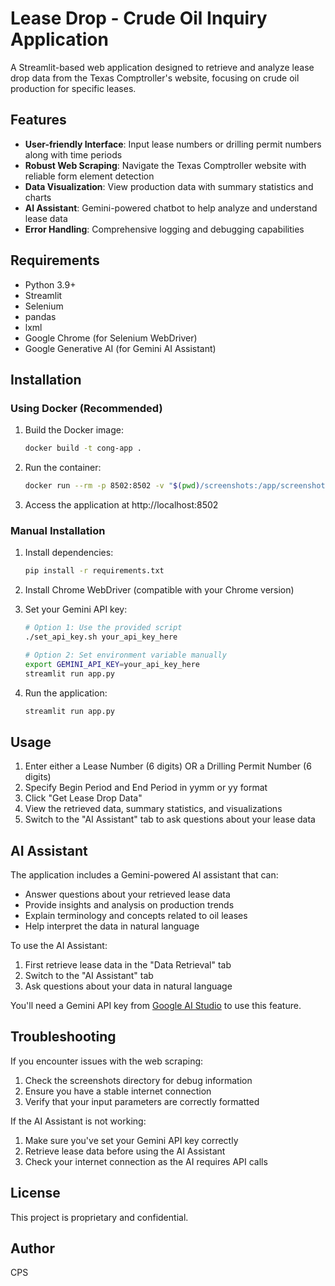 # Lease Drop - Crude Oil Inquiry Application

A Streamlit-based web application designed to retrieve and analyze lease drop data from the Texas Comptroller's website, focusing on crude oil production for specific leases.

## Features

- **User-friendly Interface**: Input lease numbers or drilling permit numbers along with time periods
- **Robust Web Scraping**: Navigate the Texas Comptroller website with reliable form element detection
- **Data Visualization**: View production data with summary statistics and charts
- **AI Assistant**: Gemini-powered chatbot to help analyze and understand lease data
- **Error Handling**: Comprehensive logging and debugging capabilities

## Requirements

- Python 3.9+
- Streamlit
- Selenium
- pandas
- lxml
- Google Chrome (for Selenium WebDriver)
- Google Generative AI (for Gemini AI Assistant)

## Installation

### Using Docker (Recommended)

1. Build the Docker image:

   ```bash
   docker build -t cong-app .
   ```

2. Run the container:

   ```bash
   docker run --rm -p 8502:8502 -v "$(pwd)/screenshots:/app/screenshots" -e GEMINI_API_KEY=your_api_key_here cong-app
   ```

3. Access the application at http://localhost:8502

### Manual Installation

1. Install dependencies:

   ```bash
   pip install -r requirements.txt
   ```

2. Install Chrome WebDriver (compatible with your Chrome version)

3. Set your Gemini API key:

   ```bash
   # Option 1: Use the provided script
   ./set_api_key.sh your_api_key_here
   
   # Option 2: Set environment variable manually
   export GEMINI_API_KEY=your_api_key_here
   streamlit run app.py
   ```

4. Run the application:

   ```bash
   streamlit run app.py
   ```

## Usage

1. Enter either a Lease Number (6 digits) OR a Drilling Permit Number (6 digits)
2. Specify Begin Period and End Period in yymm or yy format
3. Click "Get Lease Drop Data"
4. View the retrieved data, summary statistics, and visualizations
5. Switch to the "AI Assistant" tab to ask questions about your lease data

## AI Assistant

The application includes a Gemini-powered AI assistant that can:

- Answer questions about your retrieved lease data
- Provide insights and analysis on production trends
- Explain terminology and concepts related to oil leases
- Help interpret the data in natural language

To use the AI Assistant:

1. First retrieve lease data in the "Data Retrieval" tab
2. Switch to the "AI Assistant" tab
3. Ask questions about your data in natural language

You'll need a Gemini API key from [Google AI Studio](https://ai.google.dev/) to use this feature.

## Troubleshooting

If you encounter issues with the web scraping:

1. Check the screenshots directory for debug information
2. Ensure you have a stable internet connection
3. Verify that your input parameters are correctly formatted

If the AI Assistant is not working:

1. Make sure you've set your Gemini API key correctly
2. Retrieve lease data before using the AI Assistant
3. Check your internet connection as the AI requires API calls

## License

This project is proprietary and confidential.

## Author

CPS
